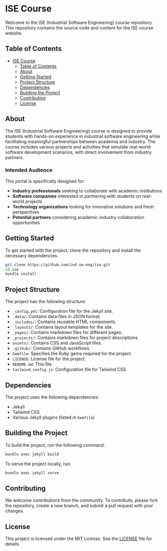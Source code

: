 # ISE Course

Welcome to the ISE (Industrial Software Engineering) course repository. This repository contains the source code and content for the ISE course website.

## Table of Contents

- [ISE Course](#ise-course)
  - [Table of Contents](#table-of-contents)
  - [About](#about)
  - [Getting Started](#getting-started)
  - [Project Structure](#project-structure)
  - [Dependencies](#dependencies)
  - [Building the Project](#building-the-project)
  - [Contributing](#contributing)
  - [License](#license)

## About

The ISE (Industrial Software Engineering) course is designed to provide students with hands-on experience in industrial software engineering while facilitating meaningful partnerships between academia and industry. The course includes various projects and activities that simulate real-world software development scenarios, with direct involvement from industry partners.

### Intended Audience

This portal is specifically designed for:

- **Industry professionals** seeking to collaborate with academic institutions
- **Software companies** interested in partnering with students on real-world projects
- **Technology organizations** looking for innovative solutions and fresh perspectives
- **Potential partners** considering academic-industry collaboration opportunities


## Getting Started

To get started with the project, clone the repository and install the necessary dependencies.

```sh
git clone https://github.com/ind-sw-eng/ise.git
cd ise
bundle install
```

## Project Structure

The project has the following structure:

- `_config.yml`: Configuration file for the Jekyll site.
- `_data/`: Contains data files in JSON format.
- `_includes/`: Contains reusable HTML components.
- `_layouts/`: Contains layout templates for the site.
- `_pages/`: Contains markdown files for different pages.
- `_projects/`: Contains markdown files for project descriptions.
- `assets/`: Contains CSS and JavaScript files.
- `.github/`: Contains GitHub workflows.
- `Gemfile`: Specifies the Ruby gems required for the project.
- `LICENSE`: License file for the project.
- `README.md`: This file.
- `tailwind.config.js`: Configuration file for Tailwind CSS.

## Dependencies

The project uses the following dependencies:

- Jekyll
- Tailwind CSS
- Various Jekyll plugins (listed in `Gemfile`)

## Building the Project

To build the project, run the following command:

```sh
bundle exec jekyll build
```

To serve the project locally, run:

```sh
bundle exec jekyll serve
```

## Contributing

We welcome contributions from the community. To contribute, please fork the repository, create a new branch, and submit a pull request with your changes.

## License

This project is licensed under the MIT License. See the [LICENSE](LICENSE) file for details.


